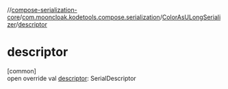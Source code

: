 //[compose-serialization-core](../../../index.md)/[com.mooncloak.kodetools.compose.serialization](../index.md)/[ColorAsULongSerializer](index.md)/[descriptor](descriptor.md)

# descriptor

[common]\
open override val [descriptor](descriptor.md): SerialDescriptor
